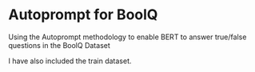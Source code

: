 # Autoprompt for BoolQ
Using the Autoprompt methodology to enable BERT to answer true/false questions in the BoolQ Dataset

I have also included the train dataset.
